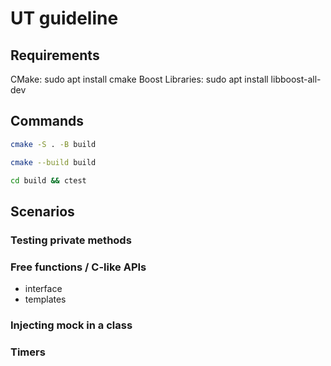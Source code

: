 # UT guideline

## Requirements

CMake: sudo apt install cmake
Boost Libraries: sudo apt install libboost-all-dev

## Commands

```bash
cmake -S . -B build
```

```bash
cmake --build build
```

```bash
cd build && ctest
```

## Scenarios

### Testing private methods

### Free functions / C-like APIs

- interface
- templates

### Injecting mock in a class

### Timers
